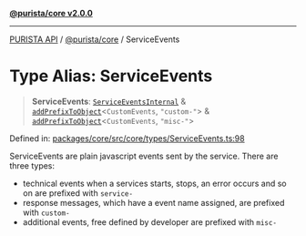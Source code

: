 [**@purista/core v2.0.0**](../README.md)

***

[PURISTA API](../../../packages.md) / [@purista/core](../README.md) / ServiceEvents

# Type Alias: ServiceEvents

> **ServiceEvents**: [`ServiceEventsInternal`](ServiceEventsInternal.md) & [`addPrefixToObject`](addPrefixToObject.md)\<`CustomEvents`, `"custom-"`\> & [`addPrefixToObject`](addPrefixToObject.md)\<`CustomEvents`, `"misc-"`\>

Defined in: [packages/core/src/core/types/ServiceEvents.ts:98](https://github.com/puristajs/purista/blob/master/packages/core/src/core/types/ServiceEvents.ts#L98)

ServiceEvents are plain javascript events sent by the service.
There are three types:
- technical events when a services starts, stops, an error occurs and so on are prefixed with `service-`
- response messages, which have a event name assigned, are prefixed with `custom-`
- additional events, free defined by developer are prefixed with `misc-`
